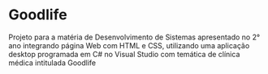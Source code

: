 # Goodlife
Projeto para a matéria de Desenvolvimento de Sistemas apresentado no 2° ano integrando página Web com HTML e CSS, utilizando uma aplicação desktop programada em C# no Visual Studio com temática de clínica médica intitulada Goodlife

